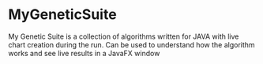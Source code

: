 # MyGeneticSuite
My Genetic Suite is a collection of algorithms written for JAVA with live chart creation during the run. Can be used to understand how the algorithm works and see live results in a JavaFX window
